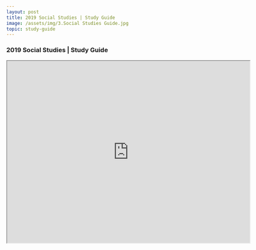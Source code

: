 ```yaml
---
layout: post
title: 2019 Social Studies | Study Guide
image: /assets/img/3.Social Studies Guide.jpg
topic: study-guide
---
```


### 2019 Social Studies | Study Guide

<iframe src="https://www.scribd.com/embeds/424940783/content?start_page=1&view_mode=scroll&show_recommendations=false&access_key=key-lQfCBPlaRKyvv5kxnm7f" width="640" height="480"></iframe>

<br>
